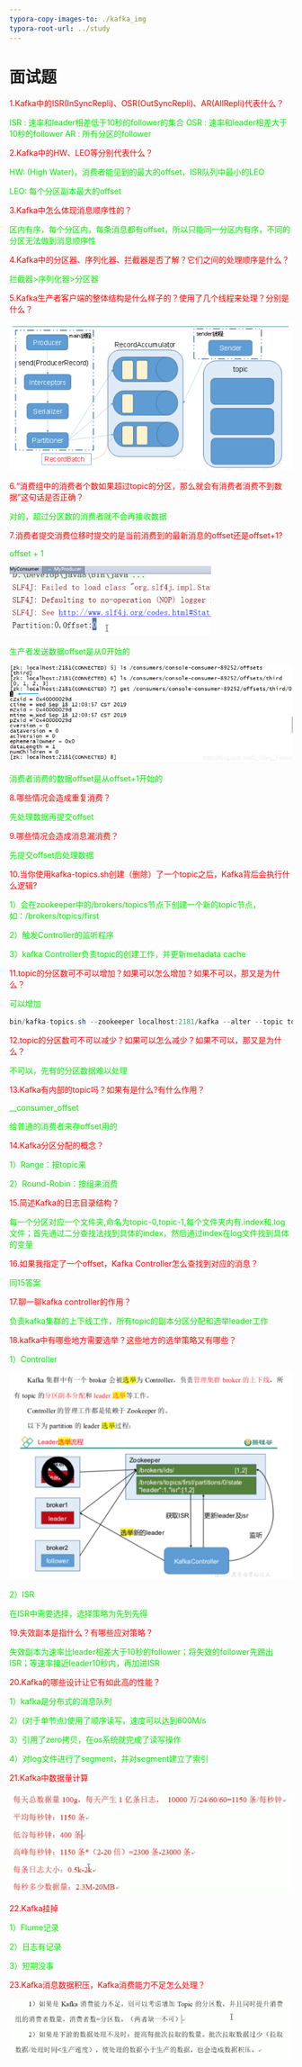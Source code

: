 ```yaml
---
typora-copy-images-to: ./kafka_img
typora-root-url: ../study
---
```


# 面试题

<font color=red>1.Kafka中的ISR(InSyncRepli)、OSR(OutSyncRepli)、AR(AllRepli)代表什么？</font>

<font color=gree>ISR : 速率和leader相差低于10秒的follower的集合</font>
<font color=gree>OSR : 速率和leader相差大于10秒的follower</font>
<font color=gree>AR : 所有分区的follower</font>

<font color=red>2.Kafka中的HW、LEO等分别代表什么？</font>

<font color=gree>HW: (High Water)，消费者能见到的最大的offset，ISR队列中最小的LEO</font>

<font color=gree>LEO: 每个分区副本最大的offset</font>

<font color=red>3.Kafka中怎么体现消息顺序性的？</font>

<font color=gree>区内有序，每个分区内，每条消息都有offset，所以只能同一分区内有序，不同的分区无法做到消息顺序性</font>

<font color=red>4.Kafka中的分区器、序列化器、拦截器是否了解？它们之间的处理顺序是什么？</font>

<font color=gree>拦截器>序列化器>分区器</font>

<font color=red>5.Kafka生产者客户端的整体结构是什么样子的？使用了几个线程来处理？分别是什么？</font>

![image-20210411095713948](/kafka_img/image-20210411095713948.png)

<font color=red>6.“消费组中的消费者个数如果超过topic的分区，那么就会有消费者消费不到数据”这句话是否正确？</font>

<font color=gree>对的，超过分区数的消费者就不会再接收数据</font>

<font color=red>7.消费者提交消费位移时提交的是当前消费到的最新消息的offset还是offset+1?</font>

<font color=gree>offset + 1</font>

![image-20210411102957160](/kafka_img/image-20210411102957160.png)

<font color=gree>生产者发送数据offset是从0开始的</font>

![image-20210411103051576](/kafka_img/image-20210411103051576.png)

<font color=gree>消费者消费的数据offset是从offset+1开始的</font>

<font color=red>8.哪些情况会造成重复消费？</font>

<font color=gree>先处理数据再提交offset</font>

<font color=red>9.哪些情况会造成消息漏消费？</font>

<font color=gree>先提交offset后处理数据</font>

<font color=red>10.当你使用kafka-topics.sh创建（删除）了一个topic之后，Kafka背后会执行什么逻辑?</font>

<font color=gree>1）会在zookeeper中的/brokers/topics节点下创建一个新的topic节点，如：/brokers/topics/first</font>

<font color=gree>2）触发Controller的监听程序</font>

<font color=gree>3）kafka Controller负责topic的创建工作，并更新metadata cache</font>

<font color=red>11.topic的分区数可不可以增加？如果可以怎么增加？如果不可以，那又是为什么？</font>

<font color=gree>可以增加</font>

```java
bin/kafka-topics.sh --zookeeper localhost:2181/kafka --alter --topic topic-config --partitions 3
```

<font color=red>12.topic的分区数可不可以减少？如果可以怎么减少？如果不可以，那又是为什么？</font>

<font color=gree>不可以，先有的分区数据难以处理</font>

<font color=red>13.Kafka有内部的topic吗？如果有是什么?有什么作用？</font>

<font color=gree>__consumer_offset</font>

<font color=gree>给普通的消费者来存offset用的</font>

<font color=red>14.Kafka分区分配的概念？</font>

<font color=gree>1）Range：按topic来</font>

<font color=gree>2）Round-Robin：按组来消费</font>

<font color=red>15.简述Kafka的日志目录结构？</font>

<font color=gree>每一个分区对应一个文件夹,命名为topic-0,topic-1,每个文件夹内有.index和.log文件；首先通过二分查找法找到具体的index，然后通过index在log文件找到具体的变量</font>

<font color=red>16.如果我指定了一个offset，Kafka Controller怎么查找到对应的消息？</font>

<font color=gree>同15答案</font>

<font color=red>17.聊一聊kafka controller的作用？</font>

<font color=gree>负责kafka集群的上下线工作，所有topic的副本分区分配和选举leader工作</font>

<font color=red>18.kafka中有哪些地方需要选举？这些地方的选举策略又有哪些？</font>

<font color=gree>1）Controller</font>

![image-20210411165433467](/kafka_img/image-20210411165433467.png)

<font color=gree>2）ISR</font>

<font color=gree>在ISR中需要选择，选择策略为先到先得</font>

<font color=red>19.失效副本是指什么？有哪些应对策略？</font>

<font color=gree>失效副本为速率比leader相差大于10秒的follower；将失效的follower先踢出ISR；等速率接近leader10秒内，再加进ISR</font>

<font color=red>20.Kafka的哪些设计让它有如此高的性能？</font>

<font color=gree>1）kafka是分布式的消息队列</font>

<font color=gree>2）(对于单节点)使用了顺序读写，速度可以达到600M/s</font>

<font color=gree>3）引用了zero拷贝，在os系统就完成了读写操作</font>

<font color=gree>4）对log文件进行了segment，并对segment建立了索引</font>

<font color=red>21.Kafka中数据量计算</font>

![image-20210411172117931](/kafka_img/image-20210411172117931.png)

<font color=red>22.Kafka挂掉</font>

<font color=gree>1）Flume记录</font>

<font color=gree>2）日志有记录</font>

<font color=gree>3）短期没事</font>

<font color=red>23.Kafka消息数据积压，Kafka消费能力不足怎么处理？</font>

![image-20210411172614322](/kafka_img/image-20210411172614322.png)









